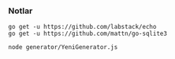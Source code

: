 ### Notlar
```
go get -u https://github.com/labstack/echo
go get -u https://github.com/mattn/go-sqlite3
```

```
node generator/YeniGenerator.js
```
